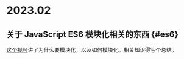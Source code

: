 # 2023.02

## 关于 JavaScript ES6 模块化相关的东西 {#es6}

[这个视频](https://youtube.com/watch?v=mK54Cn4ceac)讲了为什么要模块化，以及如何模块化。相关知识得写个总结。

